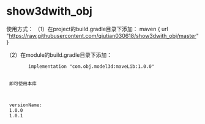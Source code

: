 # show3dwith_obj

使用方式：
（1）在project的build.gradle目录下添加：
maven {
            url "https://raw.githubusercontent.com/qiutian030618/show3dwith_obj/master"
        }

 （2）在module的build.gradle目录下添加：

            implementation "com.obj.model3d:maveLib:1.0.0"


     即可使用本库



     versionName:
     1.0.0
     1.0.1
